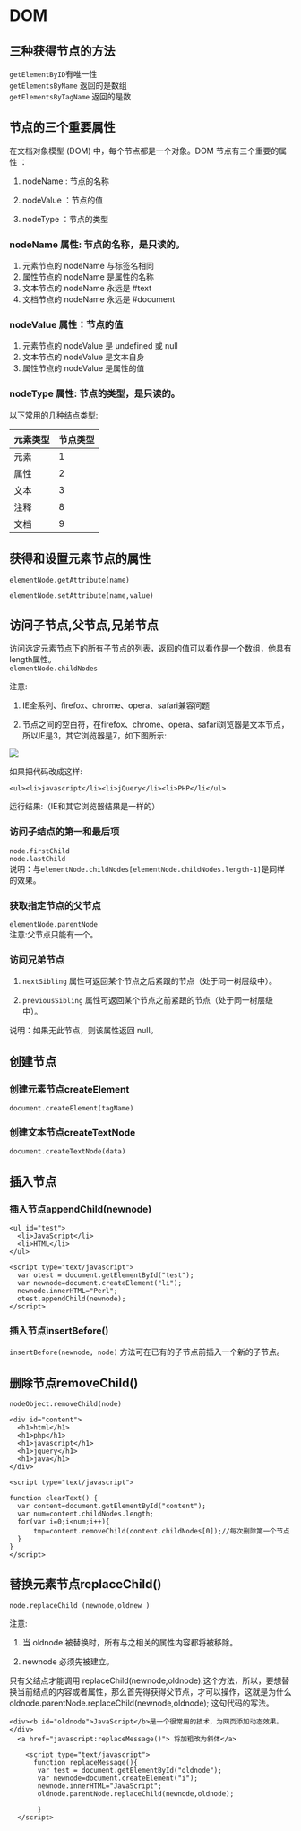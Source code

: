 # DOM

## 三种获得节点的方法
`getElementByID`有唯一性  
`getElementsByName` 返回的是数组  
`getElementsByTagName` 返回的是数

## 节点的三个重要属性
在文档对象模型 (DOM) 中，每个节点都是一个对象。DOM 节点有三个重要的属性 ：

1. nodeName : 节点的名称

2. nodeValue ：节点的值

3. nodeType ：节点的类型

### nodeName 属性: 节点的名称，是只读的。

1. 元素节点的 nodeName 与标签名相同
2. 属性节点的 nodeName 是属性的名称
3. 文本节点的 nodeName 永远是 #text
4. 文档节点的 nodeName 永远是 #document

### nodeValue 属性：节点的值

1. 元素节点的 nodeValue 是 undefined 或 null
2. 文本节点的 nodeValue 是文本自身
3. 属性节点的 nodeValue 是属性的值

### nodeType 属性: 节点的类型，是只读的。  
以下常用的几种结点类型:

| 元素类型 | 节点类型 |
| -- | -- |
| 元素 | 1 |
| 属性 | 2 |
| 文本 | 3 |
| 注释 | 8 |
| 文档 | 9 |

  
## 获得和设置元素节点的属性

`elementNode.getAttribute(name)`  

`elementNode.setAttribute(name,value)`  
## 访问子节点,父节点,兄弟节点

访问选定元素节点下的所有子节点的列表，返回的值可以看作是一个数组，他具有length属性。  
`elementNode.childNodes`  

注意:

1. IE全系列、firefox、chrome、opera、safari兼容问题

2. 节点之间的空白符，在firefox、chrome、opera、safari浏览器是文本节点，所以IE是3，其它浏览器是7，如下图所示:

![](http://img.mukewang.com/538d2b8a000163e303430127.jpg)

如果把代码改成这样:

`<ul><li>javascript</li><li>jQuery</li><li>PHP</li</ul>`

运行结果:（IE和其它浏览器结果是一样的）


### 访问子结点的第一和最后项
`node.firstChild`  
`node.lastChild`  
说明：与`elementNode.childNodes[elementNode.childNodes.length-1]`是同样的效果。

### 获取指定节点的父节点

`elementNode.parentNode`  
注意:父节点只能有一个。

### 访问兄弟节点
1. `nextSibling` 属性可返回某个节点之后紧跟的节点（处于同一树层级中）。

2. `previousSibling` 属性可返回某个节点之前紧跟的节点（处于同一树层级中）。  

说明：如果无此节点，则该属性返回 null。


## 创建节点

### 创建元素节点createElement
`document.createElement(tagName)`  

### 创建文本节点createTextNode
`document.createTextNode(data)`  




## 插入节点
### 插入节点appendChild(newnode)

```
<ul id="test">
  <li>JavaScript</li>
  <li>HTML</li>
</ul> 
 
<script type="text/javascript">
  var otest = document.getElementById("test");  
  var newnode=document.createElement("li");
  newnode.innerHTML="Perl";
  otest.appendChild(newnode);
</script> 
```


### 插入节点insertBefore()

`insertBefore(newnode, node)` 方法可在已有的子节点前插入一个新的子节点。


## 删除节点removeChild()

`nodeObject.removeChild(node)`  

```
<div id="content">
  <h1>html</h1>
  <h1>php</h1>
  <h1>javascript</h1>
  <h1>jquery</h1>
  <h1>java</h1>
</div>

<script type="text/javascript">

function clearText() {
  var content=document.getElementById("content");
  var num=content.childNodes.length;
  for(var i=0;i<num;i++){
      tmp=content.removeChild(content.childNodes[0]);//每次删除第一个节点    
  }  
}
</script>
```

## 替换元素节点replaceChild()

`node.replaceChild (newnode,oldnew )`  

注意: 

1. 当 oldnode 被替换时，所有与之相关的属性内容都将被移除。 

2. newnode 必须先被建立。 

只有父结点才能调用  replaceChild(newnode,oldnode).这个方法，所以，要想替换当前结点的内容或者属性，那么首先得获得父节点，才可以操作，这就是为什么 oldnode.parentNode.replaceChild(newnode,oldnode); 这句代码的写法。

```
<div><b id="oldnode">JavaScript</b>是一个很常用的技术，为网页添加动态效果。</div>
  <a href="javascript:replaceMessage()"> 将加粗改为斜体</a>
  
    <script type="text/javascript">
      function replaceMessage(){
       var test = document.getElementById("oldnode");
       var newnode=document.createElement("i");
       newnode.innerHTML="JavaScript";
       oldnode.parentNode.replaceChild(newnode,oldnode);
		   
       }    
  </script>
```










